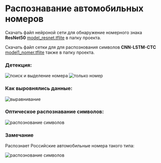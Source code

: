 # Распознавание автомобильных номеров



Скачать файл нейроной сети для обнаружение номерного знака **ResNet50** [model_resnet.tflite](https://disk.yandex.ru/d/QavLH1pvpRhLOA)  в папку проекта.

Скачать файл сетки для для распознования символов **CNN-LSTM-CTC** [model1_nomer.tflite](https://drive.google.com/file/d/1NYLpEMM7MzqOr5QtTM6iYhRqZtg1jpTZ/view?usp=share_link) также в папку проекта.


### Детекция:
![поиск и выделение номера](https://github.com/yliasolom/Car_number_recognition/blob/main/img/detect.png)
![только номер](https://github.com/yliasolom/Car_number_recognition/blob/main/img/cut_out.png)

### Как выровнялись данные:
![выравнивание](https://github.com/yliasolom/Car_number_recognition/blob/main/img/align.png)

### Оптическое распознавание символов:
![распознование символов](https://github.com/yliasolom/Car_number_recognition/blob/main/img/ocr.png)

### Замечание
Распознает Российские автомобильные номера такого типа:

![распознование символов](https://github.com/yliasolom/Car_number_recognition/blob/main/img/400px-License_plate_in_Russia_2.svg.png)

